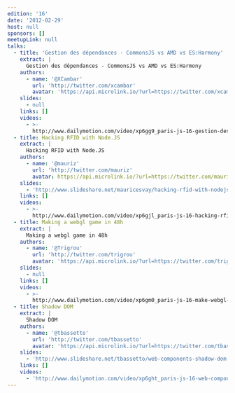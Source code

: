 ```yaml
---
edition: '16'
date: '2012-02-29'
host: null
sponsors: []
meetupLink: null
talks:
  - title: 'Gestion des dépendances - CommonsJS vs AMD vs ES:Harmony'
    extract: |
      Gestion des dépendances - CommonsJS vs AMD vs ES:Harmony
    authors:
      - name: '@XCambar'
        url: 'http://twitter.com/xcambar'
        avatar: 'https://api.microlink.io/?url=https://twitter.com/xcambar&embed=image.url'
    slides:
      - null
    links: []
    videos:
      - >-
        http://www.dailymotion.com/video/xp6gg9_paris-js-16-gestion-des-dependances-commonsjs-vs-amd-vs-es-harmony_tech
  - title: Hacking RFID with Node.JS
    extract: |
      Hacking RFID with Node.JS
    authors:
      - name: '@mauriz'
        url: 'http://twitter.com/mauriz'
        avatar: https://api.microlink.io/?url=https://twitter.com/mauriz&embed=image.url
    slides:
      - 'http://www.slideshare.net/mauricesvay/hacking-rfid-with-nodejs'
    links: []
    videos:
      - >-
        http://www.dailymotion.com/video/xp6gjl_paris-js-16-hacking-rfid-with-nodejs_tech
  - title: Making a webgl game in 48h
    extract: |
      Making a webgl game in 48h
    authors:
      - name: '@Trigrou'
        url: 'http://twitter.com/trigrou'
        avatar: 'https://api.microlink.io/?url=https://twitter.com/trigrou&embed=image.url'
    slides:
      - null
    links: []
    videos:
      - >-
        http://www.dailymotion.com/video/xp6gm0_paris-js-16-make-webgl-game-in-48h_tech
  - title: Shadow DOM
    extract: |
      Shadow DOM
    authors:
      - name: '@tbassetto'
        url: 'http://twitter.com/tbassetto'
        avatar: 'https://api.microlink.io/?url=https://twitter.com/tbassetto&embed=image.url'
    slides:
      - 'http://www.slideshare.net/tbassetto/web-components-shadow-dom'
    links: []
    videos:
      - 'http://www.dailymotion.com/video/xp6ght_paris-js-16-web-components_tech'
---
```

